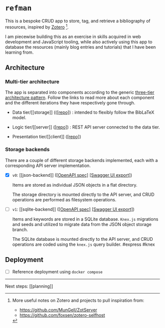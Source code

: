 # `refman`

This is a bespoke CRUD app to store, tag, and retrieve a bibliography of resources, inspired by [Zotero](https://www.zotero.org/) [^zotero-references].

I am piecewise building this as an exercise in skills acquired in web development and JavaScript tooling, while also actively using this app to database the resources (mainly blog entries and tutorials) that I have been learning from.

## Architecture

### Multi-tier architecture

The app is separated into components according to the generic [three-tier architecture pattern](https://docs.aws.amazon.com/whitepapers/latest/serverless-multi-tier-architectures-api-gateway-lambda/three-tier-architecture-overview.html). Follow the links to read more about each component and the different iterations they have respectively gone through.

- Data tier/[[storage]] (([[repo]](http://github.com/chrjl/refman--data-layer))
  : intended to flexibly follow the BibLaTeX model.

- Logic tier/[[server]] ([[repo]](http://github.com/chrjl/refman--server))
  : REST API server connected to the data tier.

- Presentation tier/[[client]] ([[repo]](http://github.com/chrjl/refman--client))

### Storage backends

There are a couple of different storage backends implemented, each with a corresponding API server implementation.

- [x] `v0`: [[json-backend]] ([[OpenAPI spec]](assets/v0.openapi.json) [[Swagger UI export]](assets/v0.openapi.html))

  Items are stored as individual JSON objects in a flat directory.

  The storage directory is mounted directly to the API server, and CRUD operations are performed as filesystem operations.

- [ ] `v1`: [[sqlite-backend]] ([[OpenAPI spec]](assets/v1.openapi.json) [[Swagger UI export]](assets/v1.openapi.html))

  Items and keywords are stored in a SQLite database. `Knex.js` migrations and seeds and utilized to migrate data from the JSON object storage branch.

  The SQLite database is mounted directly to the API server, and CRUD operations are coded using the `knex.js` query builder. #express #knex

## Deployment

- [ ] Reference deployment using `docker compose`

---

Next steps: [[planning]]

[^zotero-references]:
    More useful notes on Zotero and projects to pull inspiration from:

    - <https://github.com/MunGell/ZotServer>
    - <https://github.com/foxsen/zotero-selfhost>
